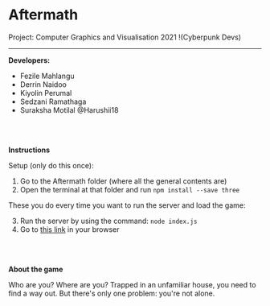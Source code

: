 # Aftermath
Project: Computer Graphics and Visualisation 2021
!(Cyberpunk Devs) <br /> 

______________________________________________________
**Developers:** 
 <br /> 
- Fezile Mahlangu 
- Derrin Naidoo
- Kiyolin Perumal
- Sedzani Ramathaga
- Suraksha Motilal @Harushii18
<br /> 
<br /> 

**Instructions**<br /> 

Setup (only do this once):
1. Go to the Aftermath folder (where all the general contents are)
2. Open the terminal at that folder and run 
`npm install --save three` 

These you do every time you want to run the server and load the game: 

3. Run the server by using the command:
`node index.js`
4. Go to
[this link](http://localhost:5000/) in your browser

<br /> 
<br /> 

**About the game** <br /> 

Who are you? Where are you? Trapped in an unfamiliar house, you need to find a way out. But there's only one problem: you're not alone.
